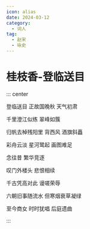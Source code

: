 ```yaml
---
icon: alias
date: 2024-03-12
category:
  - 词人
tag:
  - 赵宋
  - 咏史
---
```


# 桂枝香-登临送目

<!-- more -->

::: center

登临送目 正故国晚秋 天气初肃

千里澄江似练 翠峰如簇

归帆去棹残阳里 背西风 酒旗斜矗

彩舟云淡 星河鹭起 画图难足


念往昔 繁华竞逐

叹门外楼头 悲恨相续

千古凭高对此 谩嗟荣辱

六朝旧事随流水 但寒烟衰草凝绿

至今商女 时时犹唱 后庭遗曲

:::